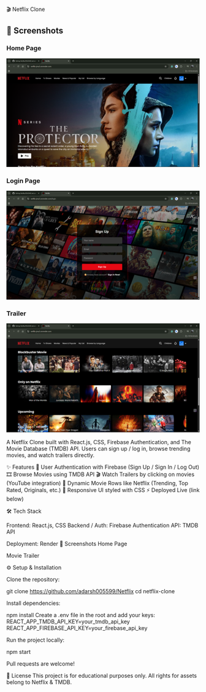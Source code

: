 🎬 Netflix Clone
## 📸 Screenshots  

### Home Page  
![Home](./src/assets/home.png)  
### Login Page  
![Login](./src/assets/Screenshot%20(187).png)  
### Trailer  
![Trailer](./src/assets/list.png)


A Netflix Clone built with React.js, CSS, Firebase Authentication, and The Movie Database (TMDB) API.
Users can sign up / log in, browse trending movies, and watch trailers directly.

✨ Features
🔐 User Authentication with Firebase (Sign Up / Sign In / Log Out)
🎞️ Browse Movies using TMDB API
🎬 Watch Trailers by clicking on movies (YouTube integration)
🔎 Dynamic Movie Rows like Netflix (Trending, Top Rated, Originals, etc.)
🎨 Responsive UI styled with CSS
⚡ Deployed Live (link below)

🛠️ Tech Stack

Frontend: React.js, CSS
Backend / Auth: Firebase Authentication
API: TMDB API

Deployment: Render
📸 Screenshots
Home Page

Movie Trailer

⚙️ Setup & Installation

Clone the repository:

git clone https://github.com/adarsh005599/Netflix
cd netflix-clone


Install dependencies:

npm install
Create a .env file in the root and add your keys:
REACT_APP_TMDB_API_KEY=your_tmdb_api_key
REACT_APP_FIREBASE_API_KEY=your_firebase_api_key

Run the project locally:

npm start

Pull requests are welcome!

📜 License
This project is for educational purposes only. All rights for assets belong to Netflix & TMDB.
